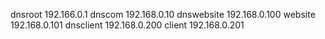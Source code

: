 dnsroot 192.166.0.1
dnscom 192.168.0.10
dnswebsite 192.168.0.100
website 192.168.0.101
dnsclient 192.168.0.200
client 192.168.0.201
